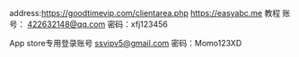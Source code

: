 address:https://goodtimevip.com/clientarea.php
https://easyabc.me
教程
账号：
422632148@qq.com
密码：xfj123456

App store专用登录账号
ssvipv5@gmail.com
密码：Momo123XD
